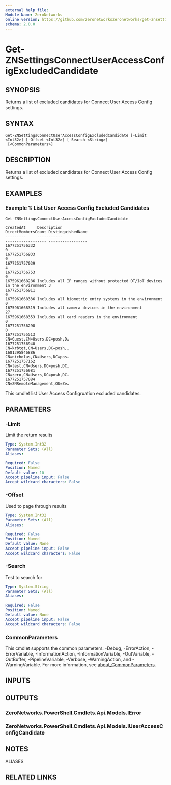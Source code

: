```yaml
---
external help file:
Module Name: ZeroNetworks
online version: https://github.com/zeronetworkszeronetworks/get-znsettingsconnectuseraccessconfigexcludedcandidate
schema: 2.0.0
---
```


# Get-ZNSettingsConnectUserAccessConfigExcludedCandidate

## SYNOPSIS
Returns a list of excluded candidates for Connect User Access Config settings.

## SYNTAX

```
Get-ZNSettingsConnectUserAccessConfigExcludedCandidate [-Limit <Int32>] [-Offset <Int32>] [-Search <String>]
 [<CommonParameters>]
```

## DESCRIPTION
Returns a list of excluded candidates for Connect User Access Config settings.

## EXAMPLES

### Example 1: List User Access Config Excluded Candidates
```powershell
Get-ZNSettingsConnectUserAccessConfigExcludedCandidate
```

```output
CreatedAt     Description                                                                DirectMembersCount DistinguishedName
---------     -----------                                                                ------------------ -----------------           
1677251756332                                                                            0                                              
1677251756933                                                                            0                                              
1677251757039                                                                            4                                              
1677251756753                                                                            0                                              
1675961668286 Includes all IP ranges without protected OT/IoT devices in the environment 3                                              
1677251756911                                                                            0                                              
1675961668336 Includes all biometric entry systems in the environment                    0                                              
1675961668319 Includes all camera devices in the environment                             27                                             
1675961668353 Includes all card readers in the environment                               0                                              
1677251756298                                                                            0                                              
1677251755513                                                                                               CN=Guest,CN=Users,DC=posh,D…
1677251756940                                                                                               CN=krbtgt,CN=Users,DC=posh,…
1681395846886                                                                                               CN=nicholas,CN=Users,DC=pos…
1677251757162                                                                                               CN=test,CN=Users,DC=posh,DC…
1677251756981                                                                                               CN=zero,CN=Users,DC=posh,DC…
1677251757084                                                                                               CN=ZNRemoteManagement,OU=Ze…
```

This cmdlet list User Access Configruation excluded candidates.

## PARAMETERS

### -Limit
Limit the return results

```yaml
Type: System.Int32
Parameter Sets: (All)
Aliases:

Required: False
Position: Named
Default value: 10
Accept pipeline input: False
Accept wildcard characters: False
```

### -Offset
Used to page through results

```yaml
Type: System.Int32
Parameter Sets: (All)
Aliases:

Required: False
Position: Named
Default value: None
Accept pipeline input: False
Accept wildcard characters: False
```

### -Search
Test to search for

```yaml
Type: System.String
Parameter Sets: (All)
Aliases:

Required: False
Position: Named
Default value: None
Accept pipeline input: False
Accept wildcard characters: False
```

### CommonParameters
This cmdlet supports the common parameters: -Debug, -ErrorAction, -ErrorVariable, -InformationAction, -InformationVariable, -OutVariable, -OutBuffer, -PipelineVariable, -Verbose, -WarningAction, and -WarningVariable. For more information, see [about_CommonParameters](http://go.microsoft.com/fwlink/?LinkID=113216).

## INPUTS

## OUTPUTS

### ZeroNetworks.PowerShell.Cmdlets.Api.Models.IError

### ZeroNetworks.PowerShell.Cmdlets.Api.Models.IUserAccessConfigCandidate

## NOTES

ALIASES

## RELATED LINKS

